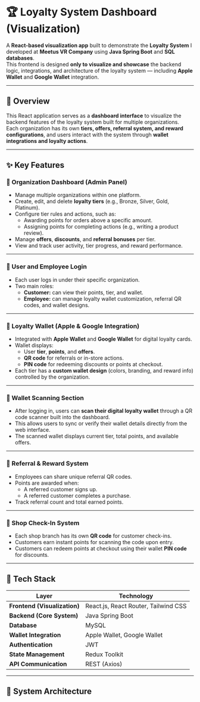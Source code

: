 # 🏆 Loyalty System Dashboard (Visualization)

A **React-based visualization app** built to demonstrate the **Loyalty System** I developed at **Meetus VR Company** using **Java Spring Boot** and **SQL databases**.  
This frontend is designed **only to visualize and showcase** the backend logic, integrations, and architecture of the loyalty system — including **Apple Wallet** and **Google Wallet** integration.

---

## 🚀 Overview

This React application serves as a **dashboard interface** to visualize the backend features of the loyalty system built for multiple organizations.  
Each organization has its own **tiers, offers, referral system, and reward configurations**, and users interact with the system through **wallet integrations and loyalty actions**.

---

## ✨ Key Features

### 🏢 Organization Dashboard (Admin Panel)
- Manage multiple organizations within one platform.
- Create, edit, and delete **loyalty tiers** (e.g., Bronze, Silver, Gold, Platinum).
- Configure tier rules and actions, such as:
  - Awarding points for orders above a specific amount.
  - Assigning points for completing actions (e.g., writing a product review).
- Manage **offers**, **discounts**, and **referral bonuses** per tier.
- View and track user activity, tier progress, and reward performance.

---

### 👥 User and Employee Login
- Each user logs in under their specific organization.
- Two main roles:
  - **Customer:** can view their points, tier, and wallet.
  - **Employee:** can manage loyalty wallet customization, referral QR codes, and wallet designs.

---

### 📱 Loyalty Wallet (Apple & Google Integration)
- Integrated with **Apple Wallet** and **Google Wallet** for digital loyalty cards.
- Wallet displays:
  - User **tier**, **points**, and **offers**.
  - **QR code** for referrals or in-store actions.
  - **PIN code** for redeeming discounts or points at checkout.
- Each tier has a **custom wallet design** (colors, branding, and reward info) controlled by the organization.

---

### 🧾 Wallet Scanning Section
- After logging in, users can **scan their digital loyalty wallet** through a QR code scanner built into the dashboard.
- This allows users to sync or verify their wallet details directly from the web interface.
- The scanned wallet displays current tier, total points, and available offers.

---

### 🎁 Referral & Reward System
- Employees can share unique referral QR codes.
- Points are awarded when:
  - A referred customer signs up.
  - A referred customer completes a purchase.
- Track referral count and total earned points.

---

### 🏬 Shop Check-In System
- Each shop branch has its own **QR code** for customer check-ins.
- Customers earn instant points for scanning the code upon entry.
- Customers can redeem points at checkout using their wallet **PIN code** for discounts.

---

## 🧩 Tech Stack

| Layer | Technology |
|-------|-------------|
| **Frontend (Visualization)** | React.js, React Router, Tailwind CSS |
| **Backend (Core System)** | Java Spring Boot |
| **Database** | MySQL |
| **Wallet Integration** | Apple Wallet, Google Wallet |
| **Authentication** | JWT |
| **State Management** | Redux Toolkit |
| **API Communication** | REST (Axios) |

---

## 🧠 System Architecture

